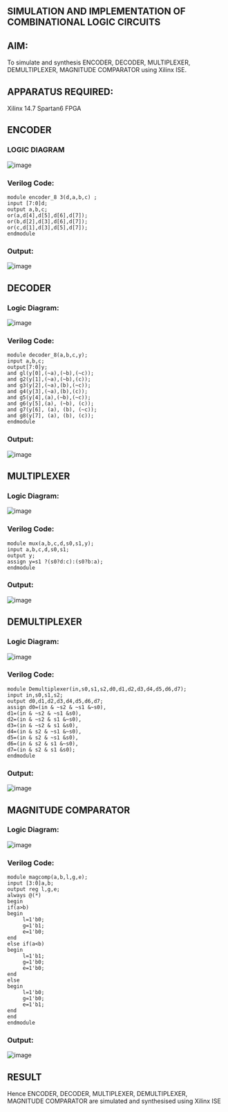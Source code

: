 ## SIMULATION AND IMPLEMENTATION OF  COMBINATIONAL LOGIC CIRCUITS

## AIM: 
 To simulate and synthesis ENCODER, DECODER, MULTIPLEXER, DEMULTIPLEXER, MAGNITUDE COMPARATOR using Xilinx ISE.

## APPARATUS REQUIRED:
Xilinx 14.7
Spartan6 FPGA

## ENCODER
### LOGIC DIAGRAM
![image](https://github.com/Nandhak23/VLSI-LAB-EXP-2/assets/160568515/fc152017-5a98-4379-ad05-9d5b51464f95)
### Verilog Code:
```
module encoder_8 3(d,a,b,c) ;
input [7:0]d;
output a,b,c;
or(a,d[4],d[5],d[6],d[7]);
or(b,d[2],d[3],d[6],d[7]);
or(c,d[1],d[3],d[5],d[7]);
endmodule
```
### Output:
![image](https://github.com/Nandhak23/VLSI-LAB-EXP-2/assets/160568515/183347dd-2f89-4b2b-af9a-c512b9f91cb4)

## DECODER
### Logic Diagram:
![image](https://github.com/Nandhak23/VLSI-LAB-EXP-2/assets/160568515/33f14baa-a617-45ad-8583-88428b86eeb4)
### Verilog Code:
```
module decoder_8(a,b,c,y);
input a,b,c; 
output[7:0]y; 
and gl(y[0],(~a),(~b),(~c)); 
and g2(y[1],(~a),(~b),(c)); 
and g3(y[2],(~a),(b),(~c));
and g4(y[3],(~a),(b),(c));
and g5(y[4],(a),(~b),(~c));
and g6(y[5],(a), (~b), (c));
and g7(y[6], (a), (b), (~c)); 
and g8(y[7], (a), (b), (c));
endmodule
```
### Output:
![image](https://github.com/Nandhak23/VLSI-LAB-EXP-2/assets/160568515/0009daf3-b87b-421e-bf51-19a0acd16ffd)

## MULTIPLEXER
### Logic Diagram:
![image](https://github.com/Nandhak23/VLSI-LAB-EXP-2/assets/160568515/eefa8e2f-6117-4854-819c-1eacf903e2cb)

### Verilog Code:
```
module mux(a,b,c,d,s0,s1,y);
input a,b,c,d,s0,s1;
output y;
assign y=s1 ?(s0?d:c):(s0?b:a);
endmodule
```
### Output:
![image](https://github.com/Nandhak23/VLSI-LAB-EXP-2/assets/160568515/4c4b8891-37a6-4900-9758-031e1c5cbc0a)

## DEMULTIPLEXER
### Logic Diagram:
![image](https://github.com/Nandhak23/VLSI-LAB-EXP-2/assets/160568515/cc70b515-a956-4edb-a61b-816aaef1d168)

### Verilog Code:
```
module Demultiplexer(in,s0,s1,s2,d0,d1,d2,d3,d4,d5,d6,d7);
input in,s0,s1,s2;
output d0,d1,d2,d3,d4,d5,d6,d7;
assign d0=(in & ~s2 & ~s1 &~s0),
d1=(in & ~s2 & ~s1 &s0),
d2=(in & ~s2 & s1 &~s0),
d3=(in & ~s2 & s1 &s0),
d4=(in & s2 & ~s1 &~s0),
d5=(in & s2 & ~s1 &s0),
d6=(in & s2 & s1 &~s0),
d7=(in & s2 & s1 &s0);
endmodule
```
### Output:
![image](https://github.com/Nandhak23/VLSI-LAB-EXP-2/assets/160568515/6ed1777a-624d-4310-91d7-9a15f65977d9)

## MAGNITUDE COMPARATOR
### Logic Diagram:
![image](https://github.com/Nandhak23/VLSI-LAB-EXP-2/assets/160568515/bc01a976-d517-4aaa-9b48-3de231bfb658)

### Verilog Code:
```
module magcomp(a,b,l,g,e);
input [3:0]a,b;
output reg l,g,e;
always @(*)
begin
if(a>b)
begin
     l=1'b0;
     g=1'b1;
     e=1'b0;
end
else if(a<b)
begin
     l=1'b1;
     g=1'b0;
     e=1'b0;
end
else
begin
     l=1'b0;
     g=1'b0;
     e=1'b1;
end
end
endmodule
```
### Output:
![image](https://github.com/Nandhak23/VLSI-LAB-EXP-2/assets/160568515/3772b5ec-ad51-471d-a9f3-61771db81722)

## RESULT
 Hence ENCODER, DECODER, MULTIPLEXER, DEMULTIPLEXER, MAGNITUDE COMPARATOR are simulated and synthesised using Xilinx ISE
